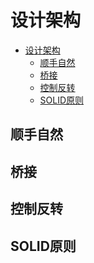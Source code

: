 # 设计架构

<!--ts-->
* [设计架构](#设计架构)
   * [顺手自然](#顺手自然)
   * [桥接](#桥接)
   * [控制反转](#控制反转)
   * [SOLID原则](#solid原则)

<!-- Created by https://github.com/ekalinin/github-markdown-toc -->
<!-- Added by: runner, at: Sun Oct 23 06:38:26 UTC 2022 -->

<!--te-->

## 顺手自然

## 桥接

## 控制反转

## SOLID原则

